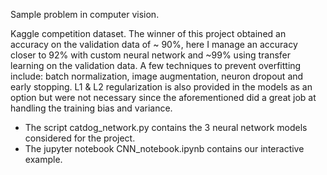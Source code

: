 Sample problem in computer vision.


Kaggle competition dataset. The winner of this project obtained an accuracy on the validation data of ~ 90%, here I manage 
an accuracy closer to 92% with custom neural network and ~99% using transfer learning on the validation data. A few techniques to prevent overfitting include: batch normalization, image augmentation, neuron dropout and early stopping. L1 & L2 regularization is also provided in the models as an option
but were not necessary since the aforementioned did a great job at handling the training bias and variance.


- The script catdog_network.py contains the 3 neural network models considered for the project. 
- The jupyter notebook CNN_notebook.ipynb contains our interactive example. 
